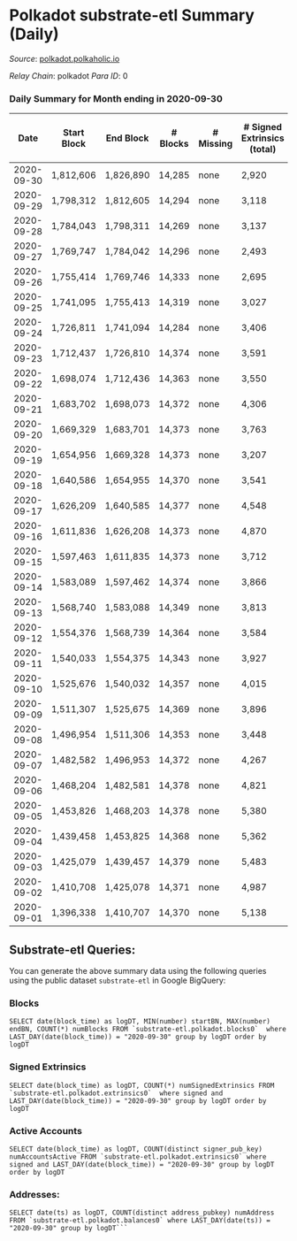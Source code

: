 # Polkadot substrate-etl Summary (Daily)

_Source_: [polkadot.polkaholic.io](https://polkadot.polkaholic.io)

*Relay Chain*: polkadot
*Para ID*: 0



### Daily Summary for Month ending in 2020-09-30


| Date | Start Block | End Block | # Blocks | # Missing | # Signed Extrinsics (total) | # Active Accounts | # Addresses with Balances | # Events | # Transfers | # XCM Transfers In | # XCM Transfers Out |
| ---- | ----------- | --------- | -------- | --------- | --------------------------- | ----------------- | ------------------------- | -------- | ----------- | ------------------ | ------------------- |
| 2020-09-30 | 1,812,606 | 1,826,890 | 14,285 | none  | 2,920 | 1,260 | 32,326 | 61,993 | 2,051 ($179,557,394.35) |   |   |
| 2020-09-29 | 1,798,312 | 1,812,605 | 14,294 | none  | 3,118 | 1,380 |  | 56,638 | 2,137 ($259,865,413.22) |   |   |
| 2020-09-28 | 1,784,043 | 1,798,311 | 14,269 | none  | 3,137 | 1,342 |  | 57,075 | 2,172 ($343,903,799.10) |   |   |
| 2020-09-27 | 1,769,747 | 1,784,042 | 14,296 | none  | 2,493 | 1,153 |  | 53,568 | 1,712 ($105,914,869.53) |   |   |
| 2020-09-26 | 1,755,414 | 1,769,746 | 14,333 | none  | 2,695 | 1,202 |  | 55,052 | 1,750 ($163,134,318.47) |   |   |
| 2020-09-25 | 1,741,095 | 1,755,413 | 14,319 | none  | 3,027 | 1,321 |  | 54,538 | 2,160 ($306,502,297.68) |   |   |
| 2020-09-24 | 1,726,811 | 1,741,094 | 14,284 | none  | 3,406 | 1,352 |  | 44,695 | 2,446 ($332,687,770.46) |   |   |
| 2020-09-23 | 1,712,437 | 1,726,810 | 14,374 | none  | 3,591 | 1,472 |  | 46,651 | 2,514 ($282,457,847.33) |   |   |
| 2020-09-22 | 1,698,074 | 1,712,436 | 14,363 | none  | 3,550 | 1,594 |  | 45,200 | 2,736 ($348,954,053.22) |   |   |
| 2020-09-21 | 1,683,702 | 1,698,073 | 14,372 | none  | 4,306 | 1,585 |  | 49,800 | 3,795 ($866,962,806.08) |   |   |
| 2020-09-20 | 1,669,329 | 1,683,701 | 14,373 | none  | 3,763 | 1,364 |  | 46,455 | 3,314 ($406,929,797.38) |   |   |
| 2020-09-19 | 1,654,956 | 1,669,328 | 14,373 | none  | 3,207 | 1,326 |  | 43,877 | 2,502 ($252,408,519.35) |   |   |
| 2020-09-18 | 1,640,586 | 1,654,955 | 14,370 | none  | 3,541 | 1,423 |  | 45,378 | 2,618 ($368,592,913.71) |   |   |
| 2020-09-17 | 1,626,209 | 1,640,585 | 14,377 | none  | 4,548 | 1,555 |  | 51,149 | 2,934 ($359,549,999.38) |   |   |
| 2020-09-16 | 1,611,836 | 1,626,208 | 14,373 | none  | 4,870 | 1,446 |  | 51,864 | 2,894 ($451,366,853.79) |   |   |
| 2020-09-15 | 1,597,463 | 1,611,835 | 14,373 | none  | 3,712 | 1,386 |  | 51,955 | 2,993 ($434,506,110.10) |   |   |
| 2020-09-14 | 1,583,089 | 1,597,462 | 14,374 | none  | 3,866 | 1,548 |  | 61,185 | 3,047 ($451,750,659.99) |   |   |
| 2020-09-13 | 1,568,740 | 1,583,088 | 14,349 | none  | 3,813 | 1,383 |  | 60,155 | 3,079 ($498,509,143.42) |   |   |
| 2020-09-12 | 1,554,376 | 1,568,739 | 14,364 | none  | 3,584 | 1,363 |  | 58,695 | 2,590 ($248,263,389.82) |   |   |
| 2020-09-11 | 1,540,033 | 1,554,375 | 14,343 | none  | 3,927 | 1,586 |  | 60,835 | 3,073 ($357,422,129.41) |   |   |
| 2020-09-10 | 1,525,676 | 1,540,032 | 14,357 | none  | 4,015 | 1,502 |  | 61,400 | 3,003 ($413,624,203.00) |   |   |
| 2020-09-09 | 1,511,307 | 1,525,675 | 14,369 | none  | 3,896 | 1,529 |  | 62,015 | 2,914 ($348,986,811.15) |   |   |
| 2020-09-08 | 1,496,954 | 1,511,306 | 14,353 | none  | 3,448 | 1,394 |  | 58,480 | 2,607 ($341,589,079.56) |   |   |
| 2020-09-07 | 1,482,582 | 1,496,953 | 14,372 | none  | 4,267 | 1,501 |  | 62,523 | 3,590 ($369,604,264.26) |   |   |
| 2020-09-06 | 1,468,204 | 1,482,581 | 14,378 | none  | 4,821 | 1,633 |  | 65,910 | 4,307 ($417,786,279.75) |   |   |
| 2020-09-05 | 1,453,826 | 1,468,203 | 14,378 | none  | 5,380 | 1,657 |  | 67,609 | 4,920 ($514,798,607.94) |   |   |
| 2020-09-04 | 1,439,458 | 1,453,825 | 14,368 | none  | 5,362 | 1,799 |  | 70,101 | 5,081 ($565,115,302.63) |   |   |
| 2020-09-03 | 1,425,079 | 1,439,457 | 14,379 | none  | 5,483 | 1,967 |  | 68,892 | 4,849 ($445,926,504.57) |   |   |
| 2020-09-02 | 1,410,708 | 1,425,078 | 14,371 | none  | 4,987 | 1,897 |  | 67,086 | 4,418 ($538,105,492.54) |   |   |
| 2020-09-01 | 1,396,338 | 1,410,707 | 14,370 | none  | 5,138 | 1,975 |  | 66,450 | 4,218 ($653,146,187.50) |   |   |

## Substrate-etl Queries:
You can generate the above summary data using the following queries using the public dataset `substrate-etl` in Google BigQuery:


### Blocks
```
SELECT date(block_time) as logDT, MIN(number) startBN, MAX(number) endBN, COUNT(*) numBlocks FROM `substrate-etl.polkadot.blocks0`  where LAST_DAY(date(block_time)) = "2020-09-30" group by logDT order by logDT
```


### Signed Extrinsics
```
SELECT date(block_time) as logDT, COUNT(*) numSignedExtrinsics FROM `substrate-etl.polkadot.extrinsics0`  where signed and LAST_DAY(date(block_time)) = "2020-09-30" group by logDT order by logDT
```


### Active Accounts
```
SELECT date(block_time) as logDT, COUNT(distinct signer_pub_key) numAccountsActive FROM `substrate-etl.polkadot.extrinsics0` where signed and LAST_DAY(date(block_time)) = "2020-09-30" group by logDT order by logDT
```


### Addresses:
```
SELECT date(ts) as logDT, COUNT(distinct address_pubkey) numAddress FROM `substrate-etl.polkadot.balances0` where LAST_DAY(date(ts)) = "2020-09-30" group by logDT```


